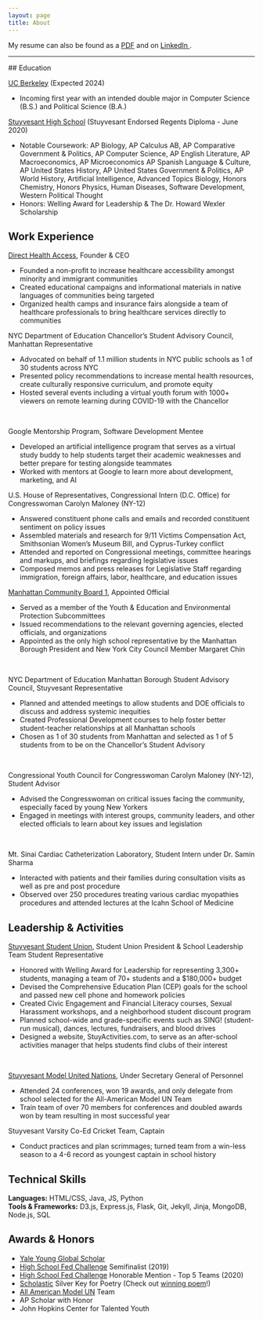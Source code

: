 ```yaml
---
layout: page
title: About
---
```



  My resume can also be found as a <a href="../assets/SofatVishwaaResume.pdf" target="_blank"> PDF</a> and on <a href="https://www.linkedin.com/in/vishwaa-sofat/" target="_blank"> LinkedIn </a>.

<hr>
## Education

<a href="https://www.berkeley.edu/" target="_blank"> UC Berkeley</a> (Expected 2024)
* Incoming first year with an intended double major in Computer Science (B.S.) and Political Science (B.A.) <br>

<a href="https://www.stuy.edu/" target="_blank">Stuyvesant High School</a> (Stuyvesant Endorsed Regents Diploma - June 2020)
* Notable Coursework: AP Biology, AP Calculus AB, AP Comparative Government & Politics, AP Computer Science, AP English Literature, AP Macroeconomics, AP Microeconomics AP Spanish Language & Culture, AP United States History, AP United States Government & Politics, AP World History, Artificial Intelligence, Advanced Topics Biology, Honors Chemistry, Honors Physics, Human Diseases, Software Development, Western Political Thought
* Honors: Welling Award for Leadership & The Dr. Howard Wexler Scholarship <br>

## Work Experience
<a href="directhealthaccess.com">Direct Health Access</a>, Founder & CEO
* Founded a non-profit to increase healthcare accessibility amongst minority and immigrant communities
* Created educational campaigns and informational materials in native languages of communities being targeted
* Organized health camps and insurance fairs alongside a team of healthcare professionals to bring healthcare services directly to communities <br>

NYC Department of Education Chancellor’s Student Advisory Council, Manhattan Representative
*	Advocated on behalf of 1.1 million students in NYC public schools as 1 of 30 students across NYC
*	Presented policy recommendations to increase mental health resources, create culturally responsive curriculum, and promote equity
*	Hosted several events including a virtual youth forum with 1000+ viewers on remote learning during COVID-19 with the Chancellor
 <br>

Google Mentorship Program, Software Development Mentee
* Developed an artificial intelligence program that serves as a virtual study buddy to help students target their academic weaknesses and better prepare for testing alongside teammates
* Worked with mentors at Google to learn more about development, marketing, and AI <br>

U.S. House of Representatives, Congressional Intern (D.C. Office) for Congresswoman Carolyn Maloney (NY-12)
* Answered constituent phone calls and emails and recorded constituent sentiment on policy issues
* Assembled materials and research for 9/11 Victims Compensation Act, Smithsonian Women’s Museum Bill, and Cyprus-Turkey conflict
* Attended and reported on Congressional meetings, committee hearings and markups, and briefings regarding legislative issues
* Composed memos and press releases for Legislative Staff regarding immigration, foreign affairs, labor, healthcare, and education issues <br>

<a href="https://www1.nyc.gov/site/manhattancb1/index.page" target="_blank"> Manhattan Community Board 1</a>, Appointed Official   
*	Served as a member of the Youth & Education and Environmental Protection Subcommittees
*	Issued recommendations to the relevant governing agencies, elected officials, and organizations
*	Appointed as the only high school representative by the Manhattan Borough President and New York City Council Member Margaret Chin
 <br>

NYC Department of Education Manhattan Borough Student Advisory Council, Stuyvesant Representative
*	Planned and attended meetings to allow students and DOE officials to discuss and address systemic inequities
*	Created Professional Development courses to help foster better student-teacher relationships at all Manhattan schools
*	Chosen as 1 of 30 students from Manhattan and selected as 1 of 5 students from to be on the Chancellor’s Student Advisory
<br>

Congressional Youth Council for Congresswoman Carolyn Maloney (NY-12), Student Advisor
*	Advised the Congresswoman on critical issues facing the community, especially faced by young New Yorkers
*	Engaged in meetings with interest groups, community leaders, and other elected officials to learn about key issues and legislation
<br>

Mt. Sinai Cardiac Catheterization Laboratory, Student Intern under Dr. Samin Sharma
* Interacted with patients and their families during consultation visits as well as pre and post procedure
* Observed over 250 procedures treating various cardiac myopathies procedures and attended lectures at the Icahn School of Medicine <br>

## Leadership & Activities

<a href="https://stuysu.org" target="_blank">Stuyvesant Student Union</a>, Student Union President & School Leadership Team Student Representative
*	Honored with Welling Award for Leadership for representing 3,300+ students, managing a team of 70+ students and a $180,000+ budget
*	Devised the Comprehensive Education Plan (CEP) goals for the school and passed new cell phone and homework policies
*	Created Civic Engagement and Financial Literacy courses, Sexual Harassment workshops, and a neighborhood student discount program
*	Planned school-wide and grade-specific events such as SING! (student-run musical), dances, lectures, fundraisers, and blood drives
*	Designed a website, StuyActivities.com, to serve as an after-school activities manager that helps students find clubs of their interest
<br>

<a href="https://stuymun.com/" target="_blank">Stuyvesant Model United Nations</a>, Under Secretary General of Personnel
* Attended 24 conferences, won 19 awards, and only delegate from school selected for the All-American Model UN Team
* Train team of over 70 members for conferences and doubled awards won by team resulting in most successful year <br>

Stuyvesant Varsity Co-Ed Cricket Team, Captain
* Conduct practices and plan scrimmages; turned team from a win-less season to a 4-6 record as youngest captain in school history <br>

## Technical Skills
<b>Languages:</b> HTML/CSS, Java, JS, Python <br>
<b>Tools & Frameworks:</b> D3.js, Express.js, Flask, Git, Jekyll, Jinja, MongoDB, Node.js, SQL <br>

## Awards & Honors
* <a href="https://globalscholars.yale.edu/" target="_blank"> Yale Young Global Scholar </a>
* <a href="https://www.newyorkfed.org/outreach-and-education/high-school/high-school-fed-challengeHigh" target="_blank"> High School Fed Challenge</a> Semifinalist (2019)
* <a href="https://www.newyorkfed.org/outreach-and-education/high-school/high-school-fed-challengeHigh" target="_blank"> High School Fed Challenge</a> Honorable Mention - Top 5 Teams (2020)
* <a href="https://www.artandwriting.org/" target="_blank"> Scholastic</a> Silver Key for Poetry (Check out <a href="../assets/SofatVishwaa_Poetry.pdf" target="_blank">winning poem</a>!)
* <a href="https://allamericanmun.com/" target="_blank"> All American Model UN</a> Team
* AP Scholar with Honor
* John Hopkins Center for Talented Youth
